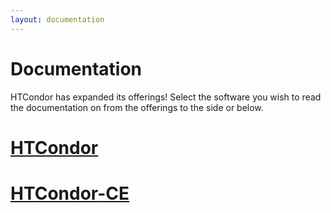 ```yaml
---
layout: documentation
---
```


<h1>Documentation</h1>
<p>
    HTCondor has expanded its offerings! Select the software you wish to read the documentation on from the
    offerings to the side or below.
</p>
<div class="row my-2">
    <div class="col-12 col-md-6 my-2">
        <a class="btn w-100 btn-primary" href="{{ '/documentation/htcondor' | relative_url }}">
            <h1 class="text-white">HTCondor</h1>
        </a>
    </div>
    <div class="col-12 col-md-6 my-2">
        <a class="btn w-100 btn-primary" href="{{ '/documentation/htcondor-ce' | relative_url }}">
            <h1 class="text-white">HTCondor-CE</h1>
        </a>
    </div>
</div>